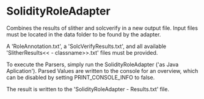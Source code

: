 # SolidityRoleAdapter
Combines the results of slither and solcverify in a new output file.
Input files must be located in the data folder to be found by the adapter.

A 'RoleAnnotation.txt',
a 'SolcVerifyResults.txt',
and all available 'SlitherResults<< - classname>>.txt' files must be provided.

To execute the Parsers, simply run the SolidityRoleAdapter ('as Java Aplication').
Parsed Values are written to the console for an overview, which can be disabled by setting PRINT_CONSOLE_INFO to false.

The result is written to the 'SolidityRoleAdapter - Results.txt' file.
